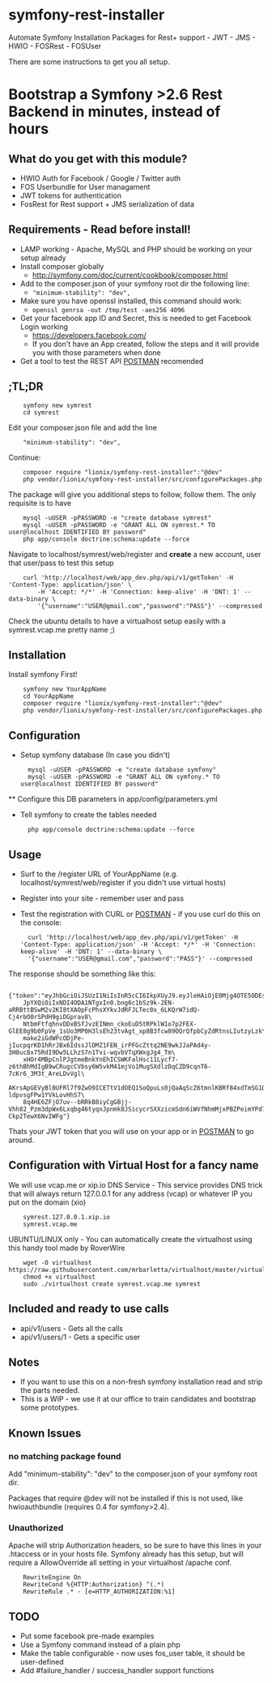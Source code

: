 # symfony-rest-installer
Automate Symfony Installation Packages for Rest+ support - JWT - JMS - HWIO - FOSRest - FOSUser

There are some instructions to get you all setup.

# Bootstrap a Symfony >2.6 Rest Backend in minutes, instead of hours
## What do you get with this module?

* HWIO Auth for Facebook / Google / Twitter auth
* FOS Userbundle for User managament
* JWT tokens for authentication
* FosRest for Rest support + JMS serialization of data

## Requirements - Read before install!

* LAMP working - Apache, MySQL and PHP should be working on your setup already 
* Install composer globally
  * http://symfony.com/doc/current/cookbook/composer.html
* Add to the composer.json of your symfony root dir the following line:
  * `"minimum-stability": "dev",`
* Make sure you have openssl installed, this command should work:
    * `openssl genrsa -out /tmp/test -aes256 4096`
* Get your facebook app ID and Secret, this is needed to get Facebook Login working
  * https://developers.facebook.com/
  * If you don't have an App created, follow the steps and it will provide you with those parameters when done
* Get a tool to test the REST API [POSTMAN](https://www.getpostman.com/) recomended

## ;TL;DR

        symfony new symrest
        cd symrest
Edit your composer.json file and add the line

        "minimum-stability": "dev",

Continue:

        composer require "lionix/symfony-rest-installer":"@dev"
        php vendor/lionix/symfony-rest-installer/src/configurePackages.php

The package will give you additional steps to follow, follow them. 
The only requisite is to have 

        mysql -uUSER -pPASSWORD -e "create database symrest"
        mysql -uUSER -pPASSWORD -e "GRANT ALL ON symrest.* TO user@localhost IDENTIFIED BY password"
        php app/console doctrine:schema:update --force

Navigate to localhost/symrest/web/register and **create** a new account, user that user/pass to test this setup

        curl 'http://localhost/web/app_dev.php/api/v1/getToken' -H 'Content-Type: application/json' \
            -H 'Accept: */*' -H 'Connection: keep-alive' -H 'DNT: 1' --data-binary \
            '{"username":"USER@gmail.com","password":"PASS"}' --compressed

Check the ubuntu details to have a virtualhost setup easily with a symrest.vcap.me pretty name ;)


## Installation
Install symfony First!

        symfony new YourAppName
        cd YourAppName
        composer require "lionix/symfony-rest-installer":"@dev"
        php vendor/lionix/symfony-rest-installer/src/configurePackages.php

## Configuration

* Setup symfony database (In case you didn't)

        mysql -uUSER -pPASSWORD -e "create database symfony"
        mysql -uUSER -pPASSWORD -e "GRANT ALL ON symfony.* TO user@localhost IDENTIFIED BY password"
        
** Configure this DB parameters in app/config/parameters.yml
* Tell symfony to create the tables needed

        php app/console doctrine:schema:update --force
## Usage
- Surf to the /register URL of YourAppName (e.g.  localhost/symrest/web/register if you didn't use virtual hosts)
- Register into your site - remember user and pass
- Test the registration with CURL or [POSTMAN](https://www.getpostman.com/) - if you use curl do this on the console:

        curl 'http://localhost/web/app_dev.php/api/v1/getToken' -H 'Content-Type: application/json' -H 'Accept: */*' -H 'Connection: keep-alive' -H 'DNT: 1' --data-binary \
        '{"username":"USER@gmail.com","password":"PASS"}' --compressed

The response should be something like this:

        {"token":"eyJhbGciOiJSUzI1NiIsInR5cCI6IkpXUyJ9.eyJleHAiOjE0Mjg4OTE5ODEsInVzZXJuYW1lIjoibXJiYXJsZXR0YUBnbWFpbC5jb20iLC\
        JpYXQiOiIxNDI4ODA1NTgxIn0.bng6c1bSz9k-2EN-aRRBttBSwM2v2KI8tXAOpFcPhsXYkvJdRFJLTec0x_6LKQrW7idQ-Cj4rbO0rSPdH9giDGprav8\
        NtbmFtfqhnvDDxBSfJvzEINmn_ckoEuD5tRPklW1o7p2FEX-GlEE8g9b0FpVe_1sUo3MP0H3lsEh23tvAgt_xp8B3fcw89OQrQfpbCyZdRtnsLIutzyLzk\
        make2iGdWPcODjPe-jIucpqrKD1hRrJBx6IdssJlDMZ1FEN_irPFGcZttq2NE9wkJJaPAd4y-3H8uc8x75RdI9Dw5LLhzS7n1Tvi-wqvbVTqXWxgJg4_Tm\
        xHOr4MBpCnlPJgtmeBnkYnEhICSWKFalHsc11Lycf7-z6thBhMdIgB9wCRugcCVbsy6W5vkM41mjVo1MugSXdlzDqCZD9cqnT6-7cKr6_3M3t_AreLDvVgl\
        AKrsApGEVyBl0UFRl7f9ZwO9ICETtV1dOEQ1SoQpuLs0jQaAqScZ6tmnlKBRf84xdTmSG1DW2riyclbUzhLFj9Fr0ujQCSaejP-ldpvsgFPw1YVkLovHhS7\
        8q4HE6ZFjO7uv--bRRkB8iyCgGBjj-Vhh82_Pzm3dpWx6Lxqbg46tyqnJpnmk8JSicycrSXXzicmSdn6iWVfNhmMjxPBZPeimYPd7Z-Ckp2TewX6NvIWFg"}

Thats your JWT token that you will use on your app or in [POSTMAN](https://www.getpostman.com/) to go around.


## Configuration with Virtual Host for a fancy name
We will use vcap.me or xip.io DNS Service - This service provides  DNS trick that will always return 127.0.0.1 for any address (vcap) or whatever IP you put on the domain (xio)

        symrest.127.0.0.1.xip.io
        symrest.vcap.me

UBUNTU/LINUX only - You can automatically create the virtualhost using this handy tool made by RoverWire

        wget -O virtualhost https://raw.githubusercontent.com/mrbarletta/virtualhost/master/virtualhost.sh
        chmod +x virtualhost
        sudo ./virtualhost create symrest.vcap.me symrest

 
## Included and ready to use calls
* api/v1/users  - Gets all the calls
* api/v1/users/1 - Gets a specific user
## Notes
* If you want to use this on a non-fresh symfony installation read and strip the parts needed.
* This is a WIP - we use it at our office to train candidates and bootstrap some prototypes.

## Known Issues
### no matching package found
 Add "minimum-stability": "dev" to the composer.json of your symfony root dir.
 
 Packages that require @dev will not be installed if this is not used, like hwioauthbundle (requires 0.4 for symfony>2.4).
### Unauthorized
Apache will strip Authorization headers, so be sure to have this lines in your .htaccess or in your hosts file.
Symfony already has this setup, but will require a AllowOverride all setting in  your virtualhost /apache conf.

        RewriteEngine On
        RewriteCond %{HTTP:Authorization} ^(.*)
        RewriteRule .* - [e=HTTP_AUTHORIZATION:%1]


## TODO
* Put some facebook pre-made examples 
* Use a Symfony command instead of a plain php
* Make the table configurable - now uses fos_user table, it should be user-defined
* Add #failure_handler / success_handler support functions
